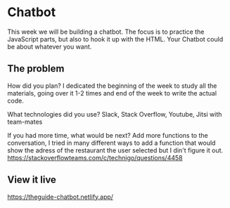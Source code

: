 # Chatbot

This week we will be building a chatbot. The focus is to practice the JavaScript parts, but also to hook it up with the HTML. Your Chatbot could be about whatever you want.

## The problem

How did you plan?
I dedicated the beginning of the week to study all the materials, going over it 1-2 times and end of the week to write the actual code.

What technologies did you use?
Slack, Stack Overflow, Youtube, Jitsi with team-mates

If you had more time, what would be next?
Add more functions to the conversation, I tried in many different ways to add a function that would show the adress of the restaurant the user selected but I din't figure it out.
https://stackoverflowteams.com/c/technigo/questions/4458

## View it live

https://theguide-chatbot.netlify.app/
